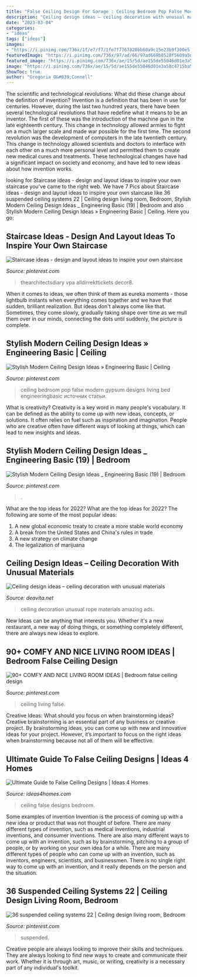 ```yaml
---
title: "False Ceiling Design For Garage : Ceiling Bedroom Pop False Modern Gypsum Designs Living Bed Engineeringbasic источник статьи"
description: "Ceiling design ideas – ceiling decoration with unusual materials"
date: "2023-03-04"
categories:
- "ideas"
tags: ["ideas"]
images:
- "https://i.pinimg.com/736x/1f/e7/f7/1fe7f7767820bb60a9c15e23b9f300e5.jpg"
featuredImage: "https://i.pinimg.com/736x/97/ad/66/97ad669b8528f5609a5de1caac65714b.jpg"
featured_image: "https://i.pinimg.com/736x/ae/15/5d/ae155de55046d01e3a58c4715ba57ecf.jpg"
image: "https://i.pinimg.com/736x/ae/15/5d/ae155de55046d01e3a58c4715ba57ecf.jpg"
ShowToc: true
author: "Gregoria O&#039;Connell"
---
```



The scientific and technological revolutions: What did these change about the definition of invention?
Invention is a definition that has been in use for centuries. However, during the last two hundred years, there have been several technological revolutions that have redefine what it means to be an inventor. The first of these was the introduction of the machine gun in the late eighteenth century. This change in technology allowed armies to fight on a much larger scale and made war possible for the first time. The second revolution was the development of computers in the late twentieth century. This change in technology allowed scientists and doctors to interface with each other on a much more personal level and permitted them to create new medical cures and treatments. These technological changes have had a significant impact on society and economy, and have led to new ideas about how invention works.

	

		
looking for Staircase ideas - design and layout ideas to inspire your own staircase you've came to the right web. We have 7 Pics about Staircase ideas - design and layout ideas to inspire your own staircase like 36 suspended ceiling systems 22 | Ceiling design living room, Bedroom, Stylish Modern Ceiling Design Ideas _ Engineering Basic (19) | Bedroom and also Stylish Modern Ceiling Design Ideas » Engineering Basic | Ceiling. Here you go:
		
    
## Staircase Ideas - Design And Layout Ideas To Inspire Your Own Staircase

<img loading=lazy src="https://i.pinimg.com/736x/ae/15/5d/ae155de55046d01e3a58c4715ba57ecf.jpg" onerror="this.onerror=null;this.src='https://tse1.mm.bing.net/th?id=OIP.bsLdBIxCPjIqLEYEWi9kxgHaLG&amp;pid=15.1';" alt="Staircase ideas - design and layout ideas to inspire your own staircase">

_Source: pinterest.com_

>thearchitectsdiary vpa alldirrekttickets decor8. 

	

When it comes to ideas, we often think of them as eureka moments - those lightbulb instants when everything comes together and we have that sudden, brilliant realization. But ideas don't always come like that. Sometimes, they come slowly, gradually taking shape over time as we mull them over in our minds, connecting the dots until suddenly, the picture is complete.

    
## Stylish Modern Ceiling Design Ideas » Engineering Basic | Ceiling

<img loading=lazy src="https://i.pinimg.com/736x/97/ad/66/97ad669b8528f5609a5de1caac65714b.jpg" onerror="this.onerror=null;this.src='https://tse4.mm.bing.net/th?id=OIP.KtQHzmXRyUZsfHcj6SOL9gHaFF&amp;pid=15.1';" alt="Stylish Modern Ceiling Design Ideas » Engineering Basic | Ceiling">

_Source: pinterest.com_

>ceiling bedroom pop false modern gypsum designs living bed engineeringbasic источник статьи. 

	

What is creativity?
Creativity is a key word in many people's vocabulary. It can be defined as the ability to come up with new ideas, concepts, or solutions. It often relies on fuel such as inspiration and imagination. People who are creative often have different ways of looking at things, which can lead to new insights and ideas.

    
## Stylish Modern Ceiling Design Ideas _ Engineering Basic (19) | Bedroom

<img loading=lazy src="https://i.pinimg.com/736x/1f/e7/f7/1fe7f7767820bb60a9c15e23b9f300e5.jpg" onerror="this.onerror=null;this.src='https://tse3.mm.bing.net/th?id=OIP.1VlwdS07dJWFfKyhHzyg_gHaLH&amp;pid=15.1';" alt="Stylish Modern Ceiling Design Ideas _ Engineering Basic (19) | Bedroom">

_Source: pinterest.com_

>. 

	

What are the top ideas for 2022?
What are the top ideas for 2022? The following are some of the most popular ideas: 
1. A new global economic treaty to create a more stable world economy 
2. A break from the United States and China's rules in trade 
3. A new strategy on climate change 
4. The legalization of marijuana 

    
## Ceiling Design Ideas – Ceiling Decoration With Unusual Materials

<img loading=lazy src="https://deavita.net/wp-content/uploads/2016/09/ceiling-design-ideas-rope-ceiling-amazing-unusual-ceiling-decoration-ideas.jpg" onerror="this.onerror=null;this.src='https://tse4.mm.bing.net/th?id=OIP.cvcPgUNqdlKXh5apqSj_HQHaLH&amp;pid=15.1';" alt="Ceiling design ideas – ceiling decoration with unusual materials">

_Source: deavita.net_

>ceiling decoration unusual rope materials amazing ads. 

	

New Ideas can be anything that interests you. Whether it's a new restaurant, a new way of doing things, or something completely different, there are always new ideas to explore.

    
## 90+ COMFY AND NICE LIVING ROOM IDEAS | Bedroom False Ceiling Design

<img loading=lazy src="https://i.pinimg.com/736x/80/da/b6/80dab6738b22d97fecaa287341b1fe6a.jpg" onerror="this.onerror=null;this.src='https://tse4.mm.bing.net/th?id=OIP.G9wVeCZWhSzh-gFGIKQROQHaFc&amp;pid=15.1';" alt="90+ COMFY AND NICE LIVING ROOM IDEAS | Bedroom false ceiling design">

_Source: pinterest.com_

>ceiling living false. 

	

Creative Ideas: What should you focus on when brainstorming ideas?
Creative brainstorming is an essential part of any business or creative project. By brainstorming ideas, you can come up with new and innovative ideas for your project. However, it’s important to focus on the right ideas when brainstorming because not all of them will be effective.

    
## Ultimate Guide To False Ceiling Designs | Ideas 4 Homes

<img loading=lazy src="https://www.ideas4homes.com/wp-content/uploads/2015/09/Innovative-False-Ceiling-Designs-for-Modern-Bedroom-with-Oak-Bed-and-White-Bedding-near-Teak-Desk.jpg" onerror="this.onerror=null;this.src='https://tse4.mm.bing.net/th?id=OIP.BjxsyQj4x5hVqiq2AUp0KAHaFe&amp;pid=15.1';" alt="Ultimate Guide to False Ceiling Designs | Ideas 4 Homes">

_Source: ideas4homes.com_

>ceiling false designs bedroom. 

	

Some examples of invention
Invention is the process of coming up with a new idea or product that was not thought of before. There are many different types of invention, such as medical inventions, industrial inventions, and consumer inventions. 
There are also many different ways to come up with an invention, such as by brainstorming, pitching to a group of people, or by working on your own idea for a while. 
There are many different types of people who can come up with an invention, such as inventors, engineers, scientists, and businessmen. 
There is no single right way to come up with an invention, and it really depends on the person and the situation.

    
## 36 Suspended Ceiling Systems 22 | Ceiling Design Living Room, Bedroom

<img loading=lazy src="https://i.pinimg.com/736x/0f/7b/3f/0f7b3f920e07fa1958e545676c1c9bcb.jpg" onerror="this.onerror=null;this.src='https://tse4.mm.bing.net/th?id=OIP.p7ZGMrOOAr3vNU0XtvWvWQHaJ4&amp;pid=15.1';" alt="36 suspended ceiling systems 22 | Ceiling design living room, Bedroom">

_Source: pinterest.com_

>suspended. 

	

Creative people are always looking to improve their skills and techniques. They are always looking to find new ways to create and communicate their work. Whether it is through art, music, or writing, creativity is a necessary part of any individual's toolkit.

